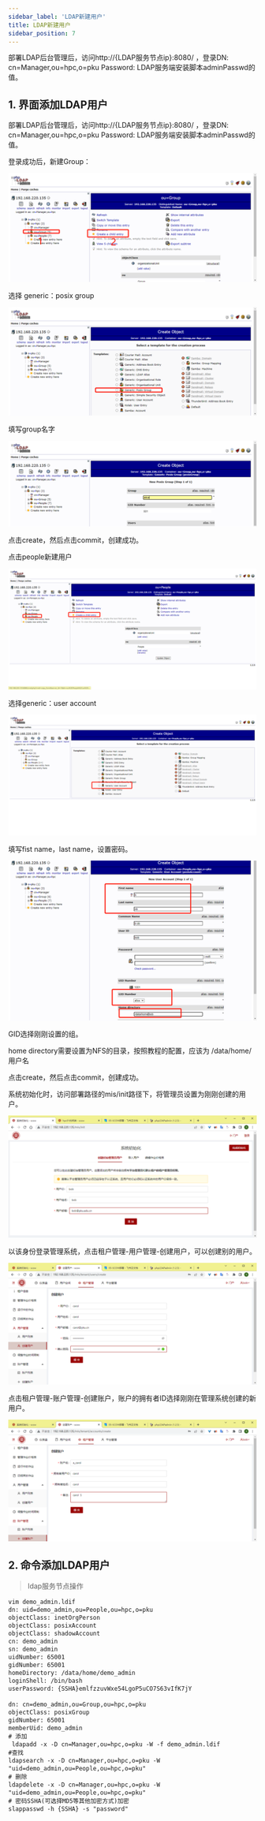 ```yaml
---
sidebar_label: 'LDAP新建用户'
title: LDAP新建用户
sidebar_position: 7
---
```


部署LDAP后台管理后，访问http://{LDAP服务节点ip}:8080/ ，登录DN: cn=Manager,ou=hpc,o=pku Password: LDAP服务端安装脚本adminPasswd的值。

## 1. 界面添加LDAP用户

部署LDAP后台管理后，访问http://{LDAP服务节点ip}:8080/ ，登录DN: cn=Manager,ou=hpc,o=pku Password: LDAP服务端安装脚本adminPasswd的值。

登录成功后，新建Group：

![img](./images/-7-1.png)

选择 generic：posix group

![img](./images/-7-2.png)

填写group名字

![img](./images/-7-3.png)

点击create，然后点击commit，创建成功。

点击people新建用户

![img](./images/-7-4.png)

选择generic：user account

![img](./images/-7-5.png)

填写fist name，last name，设置密码。


![img](./images/-7-6.png)

GID选择刚刚设置的组。

home directory需要设置为NFS的目录，按照教程的配置，应该为 /data/home/用户名

点击create，然后点击commit，创建成功。

系统初始化时，访问部署路径的mis/init路径下，将管理员设置为刚刚创建的用户。

![img](./images/-7-7.png)

以该身份登录管理系统，点击租户管理-用户管理-创建用户，可以创建别的用户。

![img](./images/-7-8.png)

点击租户管理-账户管理-创建账户，账户的拥有者ID选择刚刚在管理系统创建的新用户。

![img](./images/-7-9.png)

## 2. 命令添加LDAP用户

> ldap服务节点操作

```
vim demo_admin.ldif
dn: uid=demo_admin,ou=People,ou=hpc,o=pku
objectClass: inetOrgPerson
objectClass: posixAccount
objectClass: shadowAccount
cn: demo_admin
sn: demo_admin
uidNumber: 65001
gidNumber: 65001
homeDirectory: /data/home/demo_admin
loginShell: /bin/bash
userPassword: {SSHA}emlfzzuvWxe54LgoP5uCO7S63vIfK7jY

dn: cn=demo_admin,ou=Group,ou=hpc,o=pku
objectClass: posixGroup
gidNumber: 65001
memberUid: demo_admin
# 添加
 ldapadd -x -D cn=Manager,ou=hpc,o=pku -W -f demo_admin.ldif
#查找
ldapsearch -x -D cn=Manager,ou=hpc,o=pku -W "uid=demo_admin,ou=People,ou=hpc,o=pku"
# 删除
ldapdelete -x -D cn=Manager,ou=hpc,o=pku -W "uid=demo_admin,ou=People,ou=hpc,o=pku"
# 密码SSHA(可选择MD5等其他加密方式)加密
slappasswd -h {SSHA} -s "password"
```